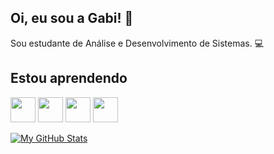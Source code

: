 ## Oi, eu sou a Gabi! 👋

Sou estudante de Análise e Desenvolvimento de Sistemas. 💻

## Estou aprendendo
<img src="https://cdn.jsdelivr.net/gh/devicons/devicon@latest/icons/python/python-original.svg" width="40" height="40" /> <img src="https://cdn.jsdelivr.net/gh/devicons/devicon@latest/icons/sqldeveloper/sqldeveloper-original.svg" width="40" height="40" /> <img loading="lazy" src="https://cdn.jsdelivr.net/gh/devicons/devicon/icons/linux/linux-original.svg" width="40" height="40"/> <img loading="lazy" src="https://cdn.jsdelivr.net/gh/devicons/devicon/icons/git/git-original.svg" width="40" height="40"/>

[![My GitHub Stats](https://github-readme-stats.vercel.app/api?gabrieleravene=GABRIELERAVENEE&show_icons=true&theme=radical)](https://github.com/anuraghazra/github-readme-stats)
